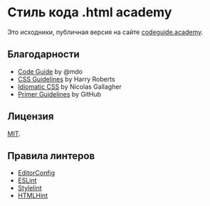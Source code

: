# Стиль кода .html academy

Это исходники, публичная версия на сайте [codeguide.academy](https://codeguide.academy/).

## Благодарности

* [Code Guide](http://codeguide.co) by @mdo
* [CSS Guidelines](http://cssguidelin.es) by Harry Roberts
* [Idiomatic CSS](https://github.com/necolas/idiomatic-css) by Nicolas Gallagher
* [Primer Guidelines](https://styleguide.github.com/primer/principles/) by GitHub

## Лицензия

[MIT](./License.md).

## Правила линтеров

* [EditorConfig](.editorconfig)
* [ESLint](https://github.com/htmlacademy/eslint-config-htmlacademy)
* [Stylelint](https://github.com/htmlacademy/stylelint-config-htmlacademy)
* [HTMLHint](https://github.com/htmlacademy/htmlhint-config-htmlacademy)
